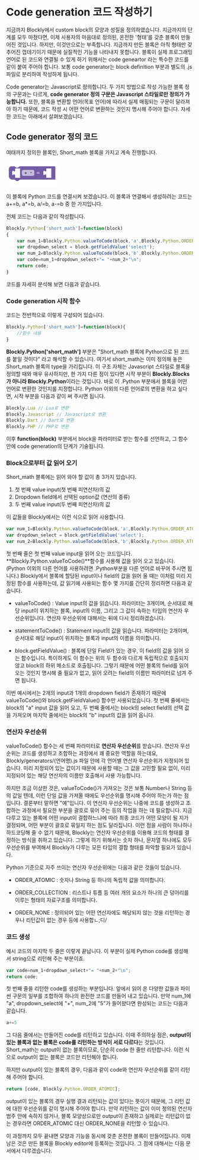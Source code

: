 Code generation 코드 작성하기
===========================================
지금까지 Blockly에서 custom block의 모양과 성질을 정의하였습니다. 지금까지의 단계를 모두 마쳤다면, 이제 사용자의 마음대로 정의된, 온전한 '형태'를 갖춘 블록이 만들어진 것입니다. 하지만, 이것만으로는 부족합니다. 지금까지 만든 블록은 아직 형태만 갖추어진 껍데기이기 때문에 실질적인 기능을 나타내지 못합니다. 블록이 실제 프로그래밍 언어로 된 코드와 연결될 수 있게 하기 위해서는 code geneartor 라는 특수한 코드를 같이 붙여 주어야 합니다. 보통 code generator는 block definition  부분과 별도의 .js파일로 분리하여 작성하게 됩니다.

Code generator는 Javascript로 정의합니다. 두 가지 방법으로 작성 가능한 블록 정의 구문과는 다르게, **code generator 정의 구문은 Javascript 스타일로만 정의가 가능합니다.** 또한, 블록을 변환할 언어(목표 언어)에 따라서 실제 매핑되는 구문이 달라져야 하기 때문에, 코드 작성 시 어떤 언어로 변환하는 것인지 명시해 주어야 합니다. 자세한 코드는 아래에서 살펴보겠습니다.

Code generator 정의 코드
---------------------------------------------------------------

여태까지 정의한 블록인, Short_math 블록을 가지고 계속 진행합니다.

![short_math](img/short_math_ex.png)

이 블록에 Python 코드를 연결시켜 보겠습니다. 이 블록과 연결해서 생성하려는 코드는 a+=b, a*=b, a/=b, a-=b 중 한 가지입니다.

전체 코드는 다음과 같이 작성합니다.

```javascript
Blockly.Python['short_math']=function(block)
{
    var num_1=Blockly.Python.valueToCode(block,'a',Blockly.Python.ORDER_ATOMIC);
    var dropdown_select = block.getFieldValue('select');
    var num_2=Blockly.Python.valueToCode(block,'b',Blockly.Python.ORDER_ATOMIC);
    var code=num_1+dropdown_select+"= "+num_2+"\n";
    return code;
}
```

코드를 자세히 분석해 보면 다음과 같습니다.

### Code generation 시작 함수

코드는 전반적으로 이렇게 구성되어 있습니다.

```javascript
Blockly.Python['short_math']=function(block){
    //함수 내용
}
```

**Blockly.Python['short_math']** 부분은 "Short_math 블록에 Python으로 된 코드를 붙일 것이다" 라고 해석할 수 있습니다. 여기서 short_math는 이미 정의해 놓은 Short_math 블록의 type을 가리킵니다. 이 구조 자체는 Javascript 스타일로 블록을 정의할 때와 매우 유사하지만, 한 가지 다른 점이 있다면 시작 부분이 **Blockly.Blocks 가 아니라 Blockly.Python**이라는 것입니다. 바로 이 .Python 부분에서 블록을 어떤 언어로 변환한 것인지를 지정합니다. Python 이외의 다른 언어로의 변환을 하고 싶다면, 시작 부분을 다음과 같이 써 주시면 됩니다.

```javascript
Blockly.Lua // Lua로 변환
Blockly.Javascript // Javascript로 변환
Blockly.Dart // Dart로 변환
Blockly.PHP // PHP로 변환 
```

이후 **function(block)** 부분에서 block을 파라미터로 받는 함수를 선언하고, 그 함수 안에 code generation의 단계가 기술됩니다.

### Block으로부터 값 읽어 오기

Short_math 블록에는 읽어 와야 할 값이 총 3가지 있습니다.

1. 첫 번째 value input(첫 번째 피연산자)의 값
2. Dropdown field에서 선택된 option값 (연산의 종류)
3. 두 번째 value input(두 번째 피연산자)의 값

이 값들을 Blockly에서는 이런 식으로 읽어 사용합니다.

```javascript
var num_1=Blockly.Python.valueToCode(block,'a',Blockly.Python.ORDER_ATOMIC);
var dropdown_select = block.getFieldValue('select');
var num_2=Blockly.Python.valueToCode(block,'b',Blockly.Python.ORDER_ATOMIC);
```

첫 번째 줄은 첫 번째 value input을 읽어 오는 코드입니다. **Blockly.Python.valueToCode()**함수를 사용해 값을 읽어 오고 있습니다. (Python 이외의 다른 언어를 사용하려면 .Python부분을 다른 언어로 바꾸어 주시면 됩니다.) Blockly에서 블록에 할당된 input이나 field의 값을 읽어 올 때는 이처럼 미리 지정된 함수를 사용하는데, 값 읽기에 사용되는 함수 몇 가지를 간단히 정리하면 다음과 같습니다.

* valueToCode() : Value input의 값을 읽습니다. 파라미터는 3개이며, 순서대로 해당 input이 위치하는 블록, input의 이름, 그리고 그 값이 속하는 타입의 연산자 우선순위입니다. 연산자 우선순위에 대해서는 뒤에 다시 정리하겠습니다.

* statementToCode() : Statement input의 값을 읽습니다. 파라미터는 2개이며, 순서대로 해당 input이 위치하는 블록과 input의 이름을 의미합니다.

* block.getFieldValue() : 블록에 단일 Field가 있는 경우, 이 field의 값을 읽어 오는 함수입니다. 특이하게도 이 함수는 위의 두 함수와 다르게 독립적으로 호출되지 않고 block의 하위 메소드로 호출됩니다. 그렇기 때문에 어떤 블록의 field를 읽어 오는 것인지 명시해 줄 필요가 없고, 읽어 오려는 field의 이름만 파라미터로 넘겨 주면 됩니다.

이번 예시에서는 2개의 input과 1개의 dropdown field가 존재하기 때문에 valueToCode()와 block.getFieldValue() 함수만 사용되었습니다. 첫 번째 줄에서는 block의 "a" input 값을 읽어 오고, 두 번째 줄에서는 block의 select field의 선택 값을 가져오며 마지막 줄에서는 block의 "b" input의 값을 읽어 옵니다.

### 연산자 우선순위

valueToCode() 함수는 세 번째 파라미터로 **연산자 우선순위**를 받습니다. 연산자 우선순위는 코드를 생성하고 조합하는 과정에서 꽤 중요한 역할을 하는데요, Blockly/generators/(언어명).js 파일 안에 각 언어별 연산자 우선순위가 지정되어 있습니다. 미리 지정되어 있는 값이기 때문에 사용할 때는 그 값을 고민할 필요 없이, 미리 지정되어 있는 해당 연산자의 이름만 호출해서 사용 가능합니다.

하지만 조금 이상한 것은, valueToCode()가 가져오는 것은 보통 Number나 String 등의 값일 텐데, 이런 단일 값을 가져올 때에도 우선순위를 명시해 주어야 하는가 하는 점입니다. 결론부터 말하면 "예"입니다. 이 연산자 우선순위는 나중에 코드를 생성하고 조합하는 과정에서 필요한 부분을 괄호로 묶어 주는 등의 작업을 하는 데 필요합니다. 지금 다루고 있는 블록에 어떤 input이 결합하느냐에 따라 최종 코드가 어떤 모양이 될 지가 결정되며, 어떤 부분이 괄호로 묶일지 하는 점도 달라집니다. 이런 점을 사람이 하나하나 하드코딩해 줄 수 없기 때문에, Blockly는 연산자 우선순위를 이용해 코드의 형태를 결정하는 방식을 취하고 있습니다. 그렇게 하기 위해서는 숫자 하나, 문자열 하나에도 모두 우선순위를 부여해서 Blockly가 다루는 모든 타입의 결합 형태를 파악할 필요가 있습니다.  

Python 기준으로 자주 쓰이는 연산자 우선순위에는 다음과 같은 것들이 있습니다.

* ORDER_ATOMIC : 숫자나 String 등 하나의 독립적 값을 의미합니다.

* ORDER_COLLECTION : 리스트나 튜플 등 여러 개의 요소가 하나의 큰 덩어리를 이루는 형태의 자료구조를 의미합니다.

* ORDER_NONE : 정의되어 있는 어떤 연산자에도 해당되지 않는 것을 리턴하는 경우나 리턴값이 없는 경우 등에 사용합ㄴ;디/

### 코드 생성

예시 코드의 마지막 두 줄은 이렇게 끝납니다. 이 부분이 실제 Python code를 생성해서 string으로 리턴해 주는 부분이죠.

```javascript
var code=num_1+dropdown_select+"= "+num_2+"\n";
return code;
``` 

첫 번째 줄을 리턴한 code를 생성하는 부분입니다. 앞에서 읽어 온 다양한 값들과 파이썬 구문의 일부를 조합하여 하나의 완전한 코드를 만들어 내고 있습니다. 만약 num_1에 "a", dropdown_select에 "+", num_2에 "5"가 들어왔다면 완성되는 코드는 다음과 같습니다.

```python
a+=5
```

그 다음 줄에서는 만들어진 code를 리턴하고 있습니다. 이때 주의하실 점은, **output이 있는 블록과 없는 블록은 code를 리턴하는 방식이 서로 다르다**는 것입니다. Short_math는 output이 없는 블록이므로, 단순히 code 한 줄만 리턴합니다. 이런 식으로 output이 없는 블록은 코드만 리턴해야 합니다. 

하지만 output이 있는 블록의 경우, 다음과 같이 code와 연산자 우선순위를 같이 리턴해 주어야 합니다.

```javascript
return [code, Blockly.Python.ORDER_ATOMIC];
```

output이 있는 블록의 경우 실행 결과 리턴되는 값이 있다는 뜻이기 때문에, 그 리턴 값에 대한 우선순위를 같이 명시해 주어야 합니다. 만약 리턴하는 값이 이미 정의된 연산자 범주 안에 속하지 않거나, 블록 모양상으로만 output이 존재하고 실제로는 리턴값이 없는 경우라면 ORDER_ATOMIC 대신 ORDER_NONE을 리턴할 수 있습니다.

이 과정까지 모두 끝내면 모양과 기능을 동시에 갖춘 온전한 블록이 만들어집니다. 이제 남은 것은 만든 블록을 Blockly editor에 등록하는 것입니다. 그 점에 대해서는 다음 문서에서 다루겠습니다.

